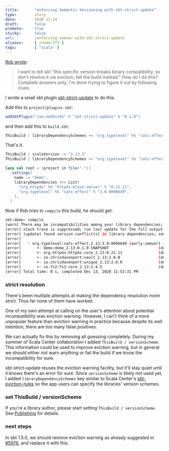 ```yaml
---
title:       "enforcing Semantic Versioning with sbt-strict-update"
type:        story
date:        2020-12-14
draft:       false
promote:     true
sticky:      false
url:         /enforcing-semver-with-sbt-strict-update
aliases:     [ /node/373 ]
tags:        [ "scala" ]
---
```


  [1]: https://github.com/sbt/sbt-strict-update
  [2]: https://github.com/scalacenter/sbt-eviction-rules
  [5976]: https://github.com/sbt/sbt/issues/5976
  [Publishing]: https://www.scala-sbt.org/1.x/docs/Publishing.html#Version+scheme

[Rob wrote](https://twitter.com/tpolecat/status/1338168877474308097):

> I want to tell sbt "this specific version breaks binary compatibility, so don't resolve it via eviction, fail the build instead." How do I do this? Complete answers only, I'm done trying to figure it out by following clues.

I wrote a small sbt plugin [sbt-strict-update][1] to do this.

Add this to `project/plugins.sbt`:

```scala
addSbtPlugin("com.eed3si9n" % "sbt-strict-update" % "0.1.0")
```

and then add this to `build.sbt`:

```scala
ThisBuild / libraryDependencySchemes += "org.typelevel" %% "cats-effect" % "early-semver"
```

That's it.

```scala
ThisBuild / scalaVersion := "2.13.3"
ThisBuild / libraryDependencySchemes += "org.typelevel" %% "cats-effect" % "early-semver"

lazy val root = (project in file("."))
  .settings(
    name := "demo",
    libraryDependencies ++= List(
      "org.http4s" %% "http4s-blaze-server" % "0.21.11",
      "org.typelevel" %% "cats-effect" % "3.0-8096649",
    ),
  )
```

Now if Rob tries to `compile` this build, he should get:

```bash
sbt:demo> compile
[warn] There may be incompatibilities among your library dependencies; run 'evicted' to see detailed eviction warnings.
[error] stack trace is suppressed; run last update for the full output
[error] (update) found version conflict(s) in library dependencies; some are suspected to be binary incompatible:
[error]
[error]   * org.typelevel:cats-effect_2.13:3.0-8096649 (early-semver) is selected over {2.2.0, 2.0.0, 2.0.0, 2.2.0}
[error]       +- demo:demo_2.13:0.1.0-SNAPSHOT                      (depends on 3.0-8096649)
[error]       +- org.http4s:http4s-core_2.13:0.21.11                (depends on 2.2.0)
[error]       +- io.chrisdavenport:vault_2.13:2.0.0                 (depends on 2.0.0)
[error]       +- io.chrisdavenport:unique_2.13:2.0.0                (depends on 2.0.0)
[error]       +- co.fs2:fs2-core_2.13:2.4.5                         (depends on 2.2.0)
[error] Total time: 0 s, completed Dec 13, 2020 11:53:31 PM
```

### strict resolution

There's been multiple attempts at making the dependency resolution more strict. Thus far none of them have worked.

One of my own attempt at calling on the user's attention about potential incompatibility was eviction warning. However, I can't think of a more unpopular feature than eviction warning in practice because despite its well intention, there are too many false positives.

We can actually fix this by removing all guessing completely. During my summer of Scala Center collaboration I added `ThisBuild / versionScheme`. This information could be used to improve eviction warning, but in general we should either not warn anything or fail the build if we know the incompatibility for sure.

sbt-strict-update reuses the eviction warning facility, but it'll stay quiet until it knows there's an error for sure. Since `versionScheme` is likely not used yet, I added `libraryDependencySchemes` key similar to Scala Center's [sbt-eviction-rules][2] so the app users can specify the libraries' version schemes.

### set ThisBuild / versionScheme

If you're a library author, please start setting `ThisBuild / versionScheme`. See [Publishing][Publishing] for details.

### next steps

In sbt 1.5.0, we should remove eviction warning as already suggested in [#5976][5976], and replace it with this.
